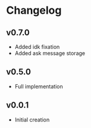 # Changelog

## v0.7.0

- Added idk fixation
- Added ask message storage

## v0.5.0

- Full implementation

## v0.0.1

- Initial creation
